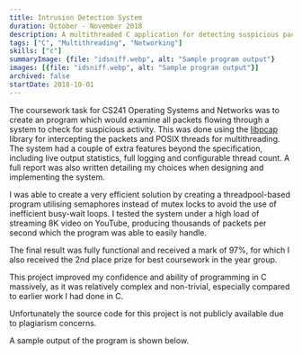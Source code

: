 ```yaml
---
title: Intrusion Detection System
duration: October - November 2018
description: A multithreaded C application for detecting suspicious packets. Coursework for CS241 Operating Systems and Networks.
tags: ["C", "Multithreading", "Networking"]
skills: ["c"]
summaryImage: {file: "idsniff.webp", alt: "Sample program output"}
images: [{file: "idsniff.webp", alt: "Sample program output"}]
archived: false
startDate: 2018-10-01
---
```


The coursework task for CS241 Operating Systems and Networks was to create an program which would
examine all packets flowing through a system to check for suspicious activity. This was done using
the [libpcap](https://www.tcpdump.org/) library for intercepting the packets and POSIX
threads for multithreading. The system had a couple of extra features beyond the specification,
including live output statistics, full logging and configurable thread count. A full report was also
written detailing my choices when designing and implementing the system.

I was able to create a very efficient solution by creating a threadpool-based program utilising semaphores instead
of mutex locks to avoid the use of inefficient busy-wait loops. I tested the system under a high load of streaming 8K
video on YouTube, producing thousands of packets per second which the program was able to easily handle.

The final result was fully functional and received a mark of 97%, for which I also received the 2nd place prize for best
coursework in the year group.

This project improved my confidence and ability of programming in C massively, as it was relatively
complex and non-trivial, especially compared to earlier work I had done in C.

Unfortunately the source code for this project is not publicly available due to plagiarism concerns.

A sample output of the program is shown below.
